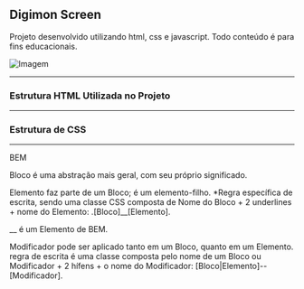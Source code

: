 ## Digimon Screen

Projeto desenvolvido utilizando html, css e javascript. Todo conteúdo é para fins educacionais.

![Imagem](https://i.imgur.com/sZstEdN.jpg)

______________________________________________________________________________________

### Estrutura HTML Utilizada no Projeto



______________________________________________________________________________________

### Estrutura de CSS


______________________________________________________________________________________
BEM

Bloco é uma abstração mais geral, com seu próprio significado.

Elemento faz parte de um Bloco; é um elemento-filho.
*Regra específica de escrita, sendo uma classe CSS composta de Nome do Bloco + 2 underlines + nome do Elemento: 
.[Bloco]__[Elemento].

__ é um Elemento de BEM.

Modificador pode ser aplicado tanto em um Bloco, quanto em um Elemento.
regra de escrita é uma classe composta pelo nome de um Bloco ou Modificador + 2 hífens + o nome do Modificador: [Bloco|Elemento]--[Modificador].